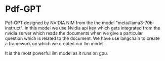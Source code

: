 # Pdf-GPT
Pdf-GPT designed by NVIDIA NIM  from the the model "meta/llama3-70b-instruct".
In this model we use Nvidia api key which gets integrated from the nvidia server which  reads the documents when we give a particular question which is related to the document.
We have use langchain to create a framework on which we created our llm model.

It is the most powerful llm model as it runs on gpu.
